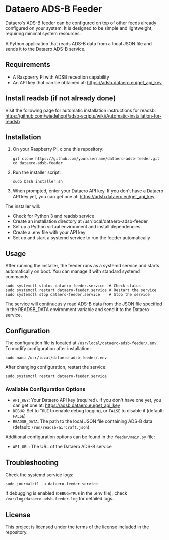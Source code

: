 # Dataero ADS-B Feeder

Dataero's ADS-B feeder can be configured on top of other feeds already configured on your system. It is designed to be simple and lightweight, requiring minimal system resources.

A Python application that reads ADS-B data from a local JSON file and sends it to the Dataero ADS-B service.

## Requirements

- A Raspberry Pi with ADSB reception capability
- An API key that can be obtained at: https://adsb.dataero.eu/get_api_key

## Install readsb (if not already done)

Visit the following page for automatic installation instructions for readsb:
https://github.com/wiedehopf/adsb-scripts/wiki/Automatic-installation-for-readsb


## Installation

1. On your Raspberry Pi, clone this repository:
   ```
   git clone https://github.com/yourusername/dataero-adsb-feeder.git
   cd dataero-adsb-feeder
   ```

2. Run the installer script:
   ```
   sudo bash installer.sh
   ```

3. When prompted, enter your Dataero API key. If you don't have a Dataero API key yet, you can get one at: https://adsb.dataero.eu/get_api_key

The installer will:
- Check for Python 3 and readsb service
- Create an installation directory at /usr/local/dataero-adsb-feeder
- Set up a Python virtual environment and install dependencies
- Create a .env file with your API key
- Set up and start a systemd service to run the feeder automatically

## Usage

After running the installer, the feeder runs as a systemd service and starts automatically on boot. You can manage it with standard systemd commands:

```
sudo systemctl status dataero-feeder.service  # Check status
sudo systemctl restart dataero-feeder.service # Restart the service
sudo systemctl stop dataero-feeder.service    # Stop the service
```

The service will continuously read ADS-B data from the JSON file specified in the READSB_DATA environment variable and send it to the Dataero service.

## Configuration

The configuration file is located at `/usr/local/dataero-adsb-feeder/.env`. To modify configuration after installation:

```
sudo nano /usr/local/dataero-adsb-feeder/.env
```

After changing configuration, restart the service:

```
sudo systemctl restart dataero-feeder.service
```

### Available Configuration Options

- `API_KEY`: Your Dataero API key (required). If you don't have one yet, you can get one at: https://adsb.dataero.eu/get_api_key
- `DEBUG`: Set to `TRUE` to enable debug logging, or `FALSE` to disable it (default: `FALSE`)
- `READSB_DATA`: The path to the local JSON file containing ADS-B data (default: `/run/readsb/aircraft.json`)

Additional configuration options can be found in the `feeder/main.py` file:

- `API_URL`: The URL of the Dataero ADS-B service

## Troubleshooting

Check the systemd service logs:

```
sudo journalctl -u dataero-feeder.service
```

If debugging is enabled (`DEBUG=TRUE` in the .env file), check `/var/log/dataero-adsb-feeder.log` for detailed logs.

## License

This project is licensed under the terms of the license included in the repository.

